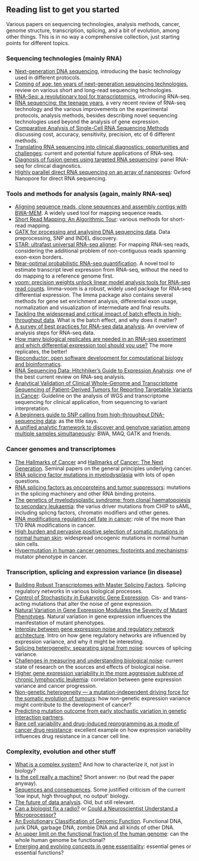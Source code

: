 ## Reading list to get you started

Various papers on sequencing technologies, analysis methods, cancer, genome
structure, transcription, splicing, and a bit of evolution, among other things.
This is in no way a comprehensive collection, just starting points for different
topics.

### Sequencing technologies (mainly RNA)

- [Next-generation DNA sequencing](https://doi.org/10.1038/nbt1486), introducing
  the basic technology used in different protocols.
- [Coming of age: ten years of next-generation sequencing
  technologies](https://doi.org/10.1038/nrg.2016.49), review on various short
  and long-read sequencing technologies.
- [RNA-Seq: a revolutionary tool for
  transcriptomics](https://doi.org/10.1038/nrg2484), introducing RNA-seq.
- [RNA sequencing: the teenage
  years](https://doi.org/10.1038/s41576-019-0150-2), a very recent review of
  RNA-seq technology and the various improvements on the experimental protocols,
  analysis methods, besides describing novel sequencing technologies used beyond
  the analysis of gene expression.
- [Comparative Analysis of Single-Cell RNA Sequencing
  Methods](https://doi.org/10.1016/j.molcel.2017.01.023) discussing cost,
  accuracy, sensitivity, precision, etc of 6 different methods.
- [Translating RNA sequencing into clinical diagnostics: opportunities and
  challenges](https://doi.org/10.1038/nrg.2016.10): current and potential future
  applications of RNA-seq.
- [Diagnosis of fusion genes using targeted RNA
  sequencing](https://doi.org/10.1038/s41467-019-09374-9): panel RNA-seq for
  clinical diagnostics.
- [Highly parallel direct RNA sequencing on an array of
  nanopores](https://doi.org/10.1038/nmeth.4577): Oxford Nanopore for direct RNA
  sequencing.

### Tools and methods for analysis (again, mainly RNA-seq)

- [Aligning sequence reads, clone sequences and assembly contigs with
  BWA-MEM](https://arxiv.org/abs/1303.3997). A widely used tool for mapping
  sequence reads.
- [Short Read Mapping: An Algorithmic
  Tour](https://doi.org/10.1109/JPROC.2015.2455551): various methods for
  short-read mapping.
- [GATK for processing and analysing DNA sequencing
  data](https://doi.org/10.1101/gr.107524.110). Data preprocessing, SNP and
  INDEL discovery.
- [STAR: ultrafast universal RNA-seq
  aligner](https://doi.org/10.1093/bioinformatics/bts635). For mapping RNA-seq
  reads, considering the additional problem of non-contiguous reads spanning
  exon-exon borders.
- [Near-optimal probabilistic RNA-seq
  quantification](https://doi.org/10.1038/nbt.3519). A novel tool to estimate
  transcript level expression from RNA-seq, without the need to do mapping to a
  reference genome first.
- [voom: precision weights unlock linear model analysis tools for RNA-seq read
  counts](https://doi.org/10.1186/gb-2014-15-2-r29). limma-voom is a robust,
  widely used package for RNA-seq differential expression. The limma package
  also contains several methods for gene set enrichment analysis, differential
  exon usage, normalization and visualization of intermediate and final results.
- [Tackling the widespread and critical impact of batch effects in
  high-throughput data](https://doi.org/10.1038/nrg2825). What is the batch
  effect, and why does it matter?
- [A survey of best practices for RNA-seq data
  analysis](https://doi.org/10.1186/s13059-016-0881-8). An overview of analysis
  steps for RNA-seq data.
- [How many biological replicates are needed in an RNA-seq experiment and which
  differential expression tool should you
  use?](https://doi.org/10.1261/rna.053959.115) The more replicates, the
  better!
- [Bioconductor: open software development for computational biology and
  bioinformatics](https://doi.org/10.1186/gb-2004-5-10-r80).
- [RNA Sequencing Data: Hitchhiker’s Guide to Expression
  Analysis](https://doi.org/10.1146/annurev-biodatasci-072018-021255): one of
  the best current review on RNA-seq analysis.
- [Analytical Validation of Clinical Whole-Genome and Transcriptome Sequencing
  of Patient-Derived Tumors for Reporting Targetable Variants in
  Cancer](https://doi.org/10.1016/j.jmoldx.2018.06.007): Guideline on the analysis of
  WGS and transcriptome sequencing for clinical application, from sequencing to
  variant interpretation.
- [A beginners guide to SNP calling from high-throughput DNA-sequencing
  data](https://doi.org/10.1007/s00439-012-1213-z): as the title says.
- [A unified analytic framework to discover and genotype variation among
  multiple samples simultaneously](https://doi.org/10.1038/ng.806): BWA, MAQ,
  GATK and friends.

### Cancer genomes and transcriptomes

- [The Hallmarks of Cancer](https://doi.org/10.1016/S0092-8674%2800%2981683-9)
  and [Hallmarks of Cancer: The Next
  Generation](https://doi.org/10.1016/j.cell.2011.02.013). Seminal papers on the
  general principles underlying cancer.
- [RNA splicing factor mutations in
  myelodysplasia](https://doi.org/10.1182/blood-2017-02-692715) with lots of
  open questions.
- [RNA splicing factors as oncoproteins and tumor
  suppressors](https://doi.org/10.1038/nrc.2016.51): mutations in the splicing
  machinery and other RNA binding proteins.
- [The genetics of myelodysplastic syndrome: from clonal haematopoiesis to
  secondary leukaemia](https://doi.org/10.1038/nrc.2016.112): the varius driver
  mutations from CHIP to sAML, including splicng factors, chromatin modifiers
  and other genes.
- [RNA modifications regulating cell fate in
  cancer](https://doi.org/10.1038/s41556-019-0319-0): role of the more than 170
  RNA modifications in cancer.
- [High burden and pervasive positive selection of somatic mutations in normal
  human skin](https://doi.org/10.1126/science.aaa6806): widespread oncogenic
  mutations in normal human skin cells.
- [Hypermutation in human cancer genomes: footprints and
  mechanisms](https://doi.org/10.1038/nrc3816): mutator phenotype in cancer.

### Transcription, splicing and expression variance (in disease)

- [Building Robust Transcriptomes with Master Splicing
  Factors](https://doi.org/10.1016/j.cell.2014.09.054). Splicing regulatory
  networks in various biological processes.
- [Control of Stochasticity in Eukaryotic Gene
  Expression](https://doi.org/10.1126/science.1098641). Cis- and trans-acting
  mutations that alter the noise of gene expression.
- [Natural Variation in Gene Expression Modulates the Severity of Mutant
  Phenotypes](https://doi.org/10.1016/j.cell.2015.06.037). Natural variation in
  gene expression influences the manifestation of mutant phenotypes.
- [Interplay between gene expression noise and regulatory network
  architecture](https://doi.org/10.1016/j.tig.2012.01.006). Intro on how gene
  regulatory networks are influenced by expression variance, and why it might be
  interesting.
- [Splicing heterogeneity: separating signal from
  noise](https://doi.org/10.1186/s13059-018-1467-4): sources of splicing
  variance.
- [Challenges in measuring and understanding biological
  noise](https://doi.org/10.1038/s41576-019-0130-6): current state of research
  on the sources and effects of biological noise.
- [Higher gene expression variability in the more aggressive subtype of chronic
  lymphocytic leukemia](https://doi.org/10.1186/s13073-014-0125-z): correlation
  between gene expression variance and cancer progression.
- [Non-genetic heterogeneity — a mutation-independent driving force for the
  somatic evolution of tumours](https://doi.org/10.1038/nrg2556): how
  non-genetic expression variance might contribute to the development of cancer?
- [Predicting mutation outcome from early stochastic variation in genetic
  interaction partners](https://doi.org/10.1038/nature10665).
- [Rare cell variability and drug-induced reprogramming as a mode of cancer drug
  resistance](https://doi.org/10.1038/nature22794): excellent example on how
  expression variability influences drug resistance in a cancer cell line.

### Complexity, evolution and other stuff

- [What is a complex system?](https://doi.org/10.1007/s13194-012-0056-8) And how
  to characterize it, not just in biology?
- [Is the cell really a machine?](https://doi.org/10.1016/j.jtbi.2019.06.002)
  Short answer: no (but read the paper anyway).
- [Sequences and consequences](https://doi.org/10.1098/rstb.2009.0221). Some
  justified criticism of the current 'low input, high throughput, no output'
  biology.
- [The future of data analysis](https://www.jstor.org/stable/2237638). Old, but
  still relevant.
- [Can a biologist fix a
  radio?](https://doi.org/10.1016/S1535-6108%2802%2900133-2) or [Could a
  Neuroscientist Understand a
  Microprocessor?](https://doi.org/10.1371/journal.pcbi.1005268)
- [An Evolutionary Classification of Genomic
  Function](https://doi.org/10.1093/gbe/evv021). Functional DNA, junk DNA,
  garbage DNA, zombie DNA and all kinds of other DNA.
- [An upper limit on the functional fraction of the human
  genome](https://doi.org/10.1093/gbe/evx121): can the whole human genome be
  functional?
- [Emerging and evolving concepts in gene
  essentiality](https://doi.org/10.1038/nrg.2017.74): essential genes or
  essential functions?

